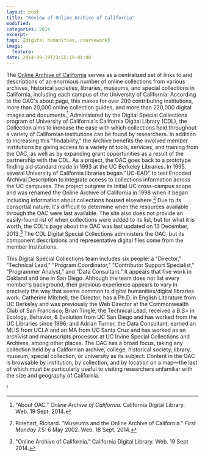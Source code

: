```yaml
---
layout: post
title: "Review of Online Archive of California"
modified:
categories: 2014
excerpt:
tags: [digital humanities, coursework]
image:
  feature:
date: 2014-09-19T23:55:19-04:00
---
```


<!--   

Management
 •	Who owns or manages the digital library? | "Administered by the Digital Special Collections program of University of California's California Digital Library."
 •	What is the digital library owner’s purpose or goal in making the collection available?
 •	How long has it been available? | Since 2002, EAD standard, redesigned in 2008-2009.  
 •	When was it last updated? | 
 •	Is the digital library run by one institution or a consortium? | 
Staffing
 •	How large is the project team? | According to [this page](http://www.cdlib.org/services/access_publishing/dsc/), the Digital Special Collections Team consists of six people.  
 •	What are the roles and backgrounds of the participants in the project?
Content
 •	What is the subject/topic of the digital library?
 •	Does the digital library hold material from multiple institutions?
 •	How is content organized in the digital library?
Metadata
 •	Is a metadata standard used? If so, which one(s)?
 •	Is metadata shared through OAI or other mechanisms?
 •	What metadata was available at the start of the project? How was it converted to digital form if it was not already digital?
 •	What new metadata creation (if any) was required for the project.
Technical Infrastructure
 •	What software does the digital library use to run the library?
 •	Was the software programmed in-house or is it an off-the-shelf software package?
 •	What file formats are the digital objects stored in? Are the preservation formats different from access format?
Access
 •	Who is the audience for the digital library?
 •	What searching and browsing functionality is provided?
 •	Is copyright information available for the digital library? If so, what is the copyright policy for the digital library?

-->   

The [Online Archive of California](http://www.oac.cdlib.org/) serves as a centralized set of links to and descriptions of an enormous number of online collections from various archives, historical societies, libraries, museums, and special collections in California, including each campus of the University of California. According to the OAC's about page, this makes for over 200 contributing institutions, more than 20,000 online collection guides, and more than 220,000 digital images and documents.[^about] Administered by the Digital Special Collections program of University of California's California Digital Library (CDL), the Collection aims to increase the ease with which collections held throughout a variety of Californian institutions can be found by researchers. In addition to increasing this "findability," the Archive benefits the involved member institutions by giving access to a variety of tools, services, and training from the OAC, as well as by expanding grant opportunities as a result of the partnership with the CDL. As a project, the OAC goes back to a prototype finding aid standard made in 1993 at the UC Berkeley Libraries. In 1995, several University of California libraries began "UC-EAD" to test Encoded Archival Description to integrate access to collections information across the UC campuses. The project outgrew its initial UC cross-campus scope and was renamed the Online Archive of California in 1998 when it began including information about collections housed elsewhere.[^elsewhere] Due to its consortial nature, it's difficult to determine when the resources available through the OAC were last available. The site also does not provide an easily-found list of when collections were added to its list, but for what it is worth, the CDL's page about the OAC was last updated on 13 December, 2013.[^CDLOAC] The CDL Digital Special Collections administers the OAC, but its component descriptions and representative digital files come from the member institutions.        
[^about]: "About OAC." *Online Archive of California.* California Digital Library. Web. 19 Sept. 2014.      
[^elsewhere]: Rinehart, Richard. "Museums and the Online Archive of California." *First Monday* 7.5: 6 May 2002. Web. 18 Sept. 2014.   
[^CDLOAC]: "Online Archive of California." California Digital Library. Web. 19 Sept 2014.   

This Digital Special Collections team includes six people: a "Director," "Technical Lead," "Program Coordinator," "Contributor Support Specialist," "Programmer Analyst," and "Data Consultant." It appears that five work in Oakland and one in San Diego. Although the team does not list every member's background, their previous experience appears to vary in precisely the way that seems common to digital humanities/digital libraries work: Catherine Mitchell, the Director, has a Ph.D. in English Literature from UC Berkeley and was previously the Web Director at the Commonwealth Club of San Francisco; Brian Tingle, the Technical Lead, received a B.S> in Ecology, Behavior, & Evolution from UC San Diego and has worked from the UC Libraries since 1996; and Adrian Turner, the Data Consultant, earned an MLIS from UCLA and an MA from UC Santa Cruz and has worked as an archivist and manuscripts processor at UC Irvine Special Collections and Archives, among other places. The OAC has a broad focus, taking any collection held by a Californian archive, college, historical society, library, museum, special collection, or university as its subject. Content in the OAC is browsable by institution, by collection, and by location on a map—the last of which must be particularly useful to visiting researchers unfamiliar with the size and geography of California.   

!  
